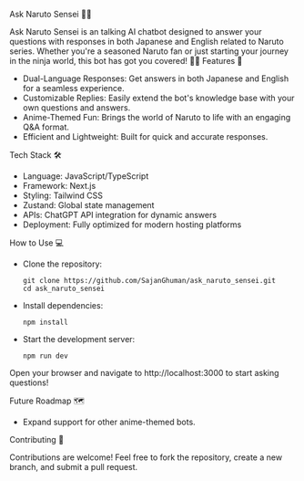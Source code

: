 Ask Naruto Sensei 🤔🍥

Ask Naruto Sensei is an talking AI chatbot designed to answer your questions with responses in both Japanese and English related to Naruto series. Whether you're a seasoned Naruto fan or just starting your journey in the ninja world, this bot has got you covered! 🥷✨
Features 🌟

  - Dual-Language Responses: Get answers in both Japanese and English for a seamless experience.
  - Customizable Replies: Easily extend the bot's knowledge base with your own questions and answers.
  - Anime-Themed Fun: Brings the world of Naruto to life with an engaging Q&A format.
  - Efficient and Lightweight: Built for quick and accurate responses.

Tech Stack 🛠️

  - Language: JavaScript/TypeScript
  - Framework: Next.js
  - Styling: Tailwind CSS
  - Zustand: Global state management
  - APIs: ChatGPT API integration for dynamic answers
  - Deployment: Fully optimized for modern hosting platforms

How to Use 💻

  - Clone the repository:

        git clone https://github.com/SajanGhuman/ask_naruto_sensei.git
        cd ask_naruto_sensei

  - Install dependencies:

        npm install

  - Start the development server:

        npm run dev

Open your browser and navigate to http://localhost:3000 to start asking questions!

Future Roadmap 🗺️

- Expand support for other anime-themed bots.

Contributing 🤝

Contributions are welcome! Feel free to fork the repository, create a new branch, and submit a pull request.
